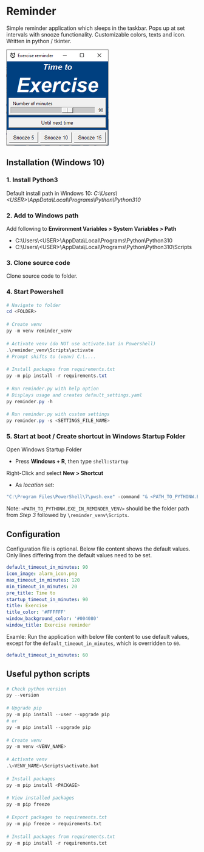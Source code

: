 # Reminder

Simple reminder application which sleeps in the taskbar. Pops up at set intervals with snooze functionality. Customizable colors, texts and icon. Written in python / tkinter.

![Fetch Remote Settings](documentation/application.png)


## Installation (Windows 10)
### 1. Install Python3
Default install path in Windows 10: *C:\Users\\\<USER>\AppData\Local\Programs\Python\Python310*

### 2. Add to Windows path
Add following to **Environment Variables > System Variables > Path**
* C:\Users\\\<USER>\AppData\Local\Programs\Python\Python310
* C:\Users\\\<USER>\AppData\Local\Programs\Python\Python310\Scripts

### 3. Clone source code
Clone source code to folder.

### 4. Start Powershell
```Powershell
# Navigate to folder
cd <FOLDER>

# Create venv
py -m venv reminder_venv

# Activate venv (do NOT use activate.bat in Powershell)
.\reminder_venv\Scripts\activate 
# Prompt shifts to (venv) C:\....

# Install packages from requirements.txt
py -m pip install -r requirements.txt

# Run reminder.py with help option
# Displays usage and creates default_settings.yaml
py reminder.py -h

# Run reminder.py with custom settings
py reminder.py -s <SETTINGS_FILE_NAME>
```

### 5. Start at boot / Create shortcut in Windows Startup Folder
Open Windows Startup Folder

- Press **Windows + R**, then type ```shell:startup```

Right-Click and select **New > Shortcut**

- As *location* set:
```Powershell
"C:\Program Files\PowerShell\7\pwsh.exe" -command "& <PATH_TO_PYTHONW.EXE_IN_REMINDER_VENV>\pythonw.exe <PATH_TO_REMINDER.PY>\reminder.py -s <PATH_TO_SETTINGS.YAML>\settings.yaml
```
Note: ```<PATH_TO_PYTHONW.EXE_IN_REMINDER_VENV>``` should be the folder path from *Step 3* followed by ```\reminder_venv\Scripts```.

## Configuration
Configuration file is optional. Below file content shows the default values. Only lines differing from the default values need to be set. 

```YAML
default_timeout_in_minutes: 90
icon_image: alarm_icon.png
max_timeout_in_minutes: 120
min_timeout_in_minutes: 20
pre_title: Time to
startup_timeout_in_minutes: 90
title: Exercise
title_color: '#FFFFFF'
window_background_color: '#004080'
window_title: Exercise reminder
```

Examle: Run the application with below file content to use default values, except for the ```default_timeout_in_minutes```, which is overridden to ```60```.
```YAML
default_timeout_in_minutes: 60
```

## Useful python scripts


```python
# Check python version
py --version

# Upgrade pip
py -m pip install --user --upgrade pip 
# or
py -m pip install --upgrade pip

# Create venv
py -m venv <VENV_NAME>

# Activate venv
.\<VENV_NAME>\Scripts\activate.bat

# Install packages
py -m pip install <PACKAGE>

# View installed packages
py -m pip freeze

# Export packages to requirements.txt
py -m pip freeze > requirements.txt

# Install packages from requirements.txt
py -m pip install -r requirements.txt
```

